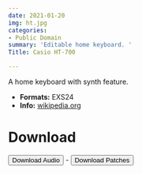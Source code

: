 ```yaml
---
date: 2021-01-20
img: ht.jpg
categories:
- Public Domain
summary: 'Editable home keyboard. '
Title: Casio HT-700

---
```

A home keyboard with synth feature. 

-   **Formats:** EXS24
-    **Info:** [wikipedia.org](https://en.wikipedia.org/wiki/Casio_SD_Synthesizers/)

# Download

<div class="buttons"> <a href="https://www.dropbox.com/sh/20xw7luvwx69qx8/AAD2wjeDgoLfLh1sHXGxSiWza?dl=0"> <button>Download Audio</button></a> - <a href="https://github.com/publicsamples/Casio-HT-700"> <button>Download Patches</button></a></div>